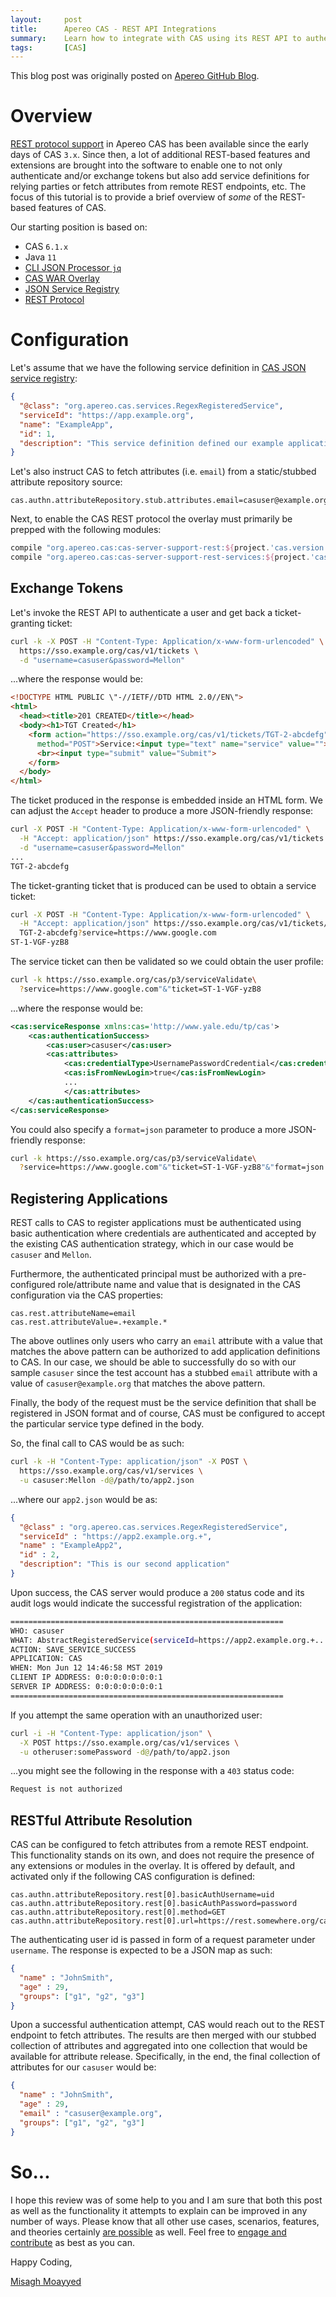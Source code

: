 ```yaml
---
layout:     post
title:      Apereo CAS - REST API Integrations
summary:    Learn how to integrate with CAS using its REST API to authenticate, exchange tickets and get access to user profiles and attributes.
tags:       [CAS]
---
```


<div class="alert alert-success"><i class="far fa-lightbulb"></i> This blog post was originally posted on <a href="https://github.com/apereo/apereo.github.io">Apereo GitHub Blog</a>.</div>

# Overview

[REST protocol support](https://apereo.github.io/cas/development/protocol/REST-Protocol.html) in Apereo CAS has been available since the early days of CAS `3.x`. Since then, a lot of additional REST-based features and extensions are brought into the software to enable one to not only authenticate and/or exchange tokens but also add service definitions for relying parties or fetch attributes from remote REST endpoints, etc. The focus of this tutorial is to provide a brief overview of *some* of the REST-based features of CAS.

Our starting position is based on:

- CAS `6.1.x`
- Java `11`
- [CLI JSON Processor `jq`](https://stedolan.github.io/jq/)
- [CAS WAR Overlay](https://github.com/apereo/cas-overlay-template)
- [JSON Service Registry](https://apereo.github.io/cas/6.1.x/services/JSON-Service-Management.html)
- [REST Protocol](https://apereo.github.io/cas/development/protocol/REST-Protocol.html)

# Configuration

Let's assume that we have the following service definition in [CAS JSON service registry](https://apereo.github.io/cas/6.1.x/services/JSON-Service-Management.html):

```json
{
  "@class": "org.apereo.cas.services.RegexRegisteredService",
  "serviceId": "https://app.example.org",
  "name": "ExampleApp",
  "id": 1,
  "description": "This service definition defined our example application.",
}
```

Let's also instruct CAS to fetch attributes (i.e. `email`) from a static/stubbed attribute repository source:

```properties
cas.authn.attributeRepository.stub.attributes.email=casuser@example.org
```

Next, to enable the CAS REST protocol the overlay must primarily be prepped with the following modules:

```groovy
compile "org.apereo.cas:cas-server-support-rest:${project.'cas.version'}"
compile "org.apereo.cas:cas-server-support-rest-services:${project.'cas.version'}"
```

## Exchange Tokens

Let's invoke the REST API to authenticate a user and get back a ticket-granting ticket:

```bash
curl -k -X POST -H "Content-Type: Application/x-www-form-urlencoded" \
  https://sso.example.org/cas/v1/tickets \
  -d "username=casuser&password=Mellon"
```

...where the response would be:

```html
<!DOCTYPE HTML PUBLIC \"-//IETF//DTD HTML 2.0//EN\">
<html>
  <head><title>201 CREATED</title></head>
  <body><h1>TGT Created</h1>
    <form action="https://sso.example.org/cas/v1/tickets/TGT-2-abcdefg"
      method="POST">Service:<input type="text" name="service" value="">
      <br><input type="submit" value="Submit">
    </form>
  </body>
</html>
```
The ticket produced in the response is embedded inside an HTML form. We can adjust the `Accept` header to produce a more JSON-friendly response:

```bash
curl -X POST -H "Content-Type: Application/x-www-form-urlencoded" \
  -H "Accept: application/json" https://sso.example.org/cas/v1/tickets \
  -d "username=casuser&password=Mellon"
...
TGT-2-abcdefg
```

The ticket-granting ticket that is produced can be used to obtain a service ticket:

```bash
curl -X POST -H "Content-Type: Application/x-www-form-urlencoded" \
  -H "Accept: application/json" https://sso.example.org/cas/v1/tickets/ \
  TGT-2-abcdefg?service=https://www.google.com
ST-1-VGF-yzB8
```

The service ticket can then be validated so we could obtain the user profile:

```bash
curl -k https://sso.example.org/cas/p3/serviceValidate\
  ?service=https://www.google.com"&"ticket=ST-1-VGF-yzB8
```

...where the response would be:

```xml
<cas:serviceResponse xmlns:cas='http://www.yale.edu/tp/cas'>
    <cas:authenticationSuccess>
        <cas:user>casuser</cas:user>
        <cas:attributes>
            <cas:credentialType>UsernamePasswordCredential</cas:credentialType>
            <cas:isFromNewLogin>true</cas:isFromNewLogin>
            ...
            </cas:attributes>
    </cas:authenticationSuccess>
</cas:serviceResponse>
```

You could also specify a `format=json` parameter to produce a more JSON-friendly response:

```bash
curl -k https://sso.example.org/cas/p3/serviceValidate\
  ?service=https://www.google.com"&"ticket=ST-1-VGF-yzB8"&"format=json
```

## Registering Applications

REST calls to CAS to register applications must be authenticated using basic authentication where credentials are authenticated and accepted by the existing CAS authentication strategy, which in our case would be `casuser` and `Mellon`.

Furthermore, the authenticated principal must be authorized with a pre-configured role/attribute name and value that is designated in the CAS configuration via the CAS properties:

```properties
cas.rest.attributeName=email
cas.rest.attributeValue=.+example.*
```

The above outlines only users who carry an `email` attribute with a value that matches the above pattern can be authorized to add application definitions to CAS. In our case, we should be able to successfully do so with our sample `casuser` since the test account has a stubbed `email` attribute with a value of `casuser@example.org` that matches the above pattern.

Finally, the body of the request must be the service definition that shall be registered in JSON format and of course, CAS must be configured to accept the particular service type defined in the body.

So, the final call to CAS would be as such:

```bash
curl -k -H "Content-Type: application/json" -X POST \
  https://sso.example.org/cas/v1/services \
  -u casuser:Mellon -d@/path/to/app2.json
```

...where our `app2.json` would be as:

```json
{
  "@class" : "org.apereo.cas.services.RegexRegisteredService",
  "serviceId" : "https://app2.example.org.+",
  "name" : "ExampleApp2",
  "id" : 2,
  "description": "This is our second application"
}
```

Upon success, the CAS server would produce a `200` status code and its audit logs would indicate the successful registration of the application:

```bash
=============================================================
WHO: casuser
WHAT: AbstractRegisteredService(serviceId=https://app2.example.org.+...
ACTION: SAVE_SERVICE_SUCCESS
APPLICATION: CAS
WHEN: Mon Jun 12 14:46:58 MST 2019
CLIENT IP ADDRESS: 0:0:0:0:0:0:0:1
SERVER IP ADDRESS: 0:0:0:0:0:0:0:1
=============================================================
```

If you attempt the same operation with an unauthorized user:

```bash
curl -i -H "Content-Type: application/json" \
  -X POST https://sso.example.org/cas/v1/services \
  -u otheruser:somePassword -d@/path/to/app2.json
```

...you might see the following in the response with a `403` status code:

```bash
Request is not authorized
```

## RESTful Attribute Resolution

CAS can be configured to fetch attributes from a remote REST endpoint. This functionality stands on its own, and does not require the presence of any extensions or modules in the overlay. It is offered by default, and activated only if the following CAS configuration is defined:

```properties
cas.authn.attributeRepository.rest[0].basicAuthUsername=uid
cas.authn.attributeRepository.rest[0].basicAuthPassword=password
cas.authn.attributeRepository.rest[0].method=GET
cas.authn.attributeRepository.rest[0].url=https://rest.somewhere.org/casattributes
```

The authenticating user id is passed in form of a request parameter under `username`. The response is expected to be a JSON map as such:

```json
{
  "name" : "JohnSmith",
  "age" : 29,
  "groups": ["g1", "g2", "g3"]
}
```

Upon a successful authentication attempt, CAS would reach out to the REST endpoint to fetch attributes. The results are then merged with our stubbed collection of attributes and aggregated into one collection that would be available for attribute release. Specifically, in the end, the final collection of attributes for our `casuser` would be:

```json
{
  "name" : "JohnSmith",
  "age" : 29,
  "email" : "casuser@example.org",
  "groups": ["g1", "g2", "g3"]
}
```

# So...

I hope this review was of some help to you and I am sure that both this post as well as the functionality it attempts to explain can be improved in any number of ways. Please know that all other use cases, scenarios, features, and theories certainly [are possible](https://apereo.github.io/2017/02/18/onthe-theoryof-possibility/) as well. Feel free to [engage and contribute](https://apereo.github.io/cas/developer/Contributor-Guidelines.html) as best as you can.

Happy Coding,

[Misagh Moayyed](https://fawnoos.com)
